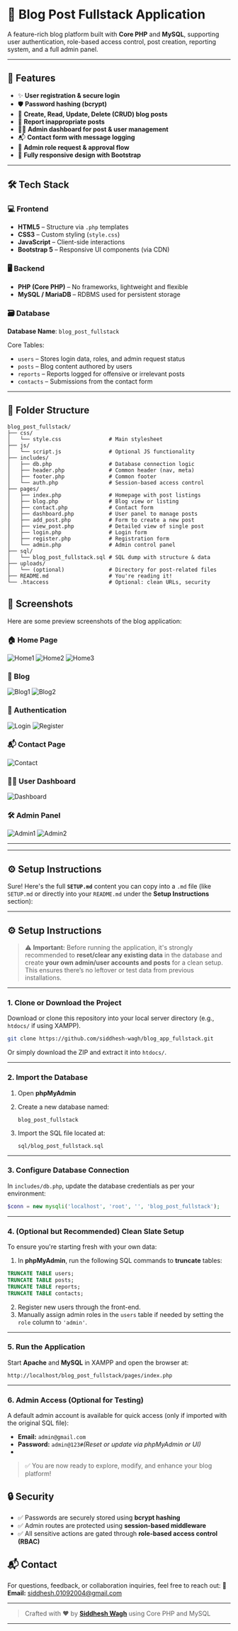 # 📝 Blog Post Fullstack Application

A feature-rich blog platform built with **Core PHP** and **MySQL**, supporting user authentication, role-based access control, post creation, reporting system, and a full admin panel.

---

## 🚀 Features

* ✨ **User registration & secure login**
* 🛡️ **Password hashing (bcrypt)**
* 📝 **Create, Read, Update, Delete (CRUD) blog posts**
* 🚨 **Report inappropriate posts**
* 🧑‍💼 **Admin dashboard for post & user management**
* 📬 **Contact form with message logging**
* 🔁 **Admin role request & approval flow**
* 📱 **Fully responsive design with Bootstrap**

---

## 🛠️ Tech Stack

### 💻 Frontend

* **HTML5** – Structure via `.php` templates
* **CSS3** – Custom styling (`style.css`)
* **JavaScript** – Client-side interactions
* **Bootstrap 5** – Responsive UI components (via CDN)

### 🖥️ Backend

* **PHP (Core PHP)** – No frameworks, lightweight and flexible
* **MySQL / MariaDB** – RDBMS used for persistent storage

### 🗃️ Database

**Database Name**: `blog_post_fullstack`

Core Tables:

* `users` – Stores login data, roles, and admin request status
* `posts` – Blog content authored by users
* `reports` – Reports logged for offensive or irrelevant posts
* `contacts` – Submissions from the contact form

---

## 📁 Folder Structure

```plaintext
blog_post_fullstack/
├── css/
│   └── style.css               # Main stylesheet
├── js/
│   └── script.js               # Optional JS functionality
├── includes/
│   ├── db.php                  # Database connection logic
│   ├── header.php              # Common header (nav, meta)
│   ├── footer.php              # Common footer
│   └── auth.php                # Session-based access control
├── pages/
│   ├── index.php               # Homepage with post listings
│   ├── blog.php                # Blog view or listing
│   ├── contact.php             # Contact form
│   ├── dashboard.php           # User panel to manage posts
│   ├── add_post.php            # Form to create a new post
│   ├── view_post.php           # Detailed view of single post
│   ├── login.php               # Login form
│   ├── register.php            # Registration form
│   └── admin.php               # Admin control panel
├── sql/
│   └── blog_post_fullstack.sql # SQL dump with structure & data
├── uploads/
│   └── (optional)              # Directory for post-related files
├── README.md                   # You're reading it!
└── .htaccess                   # Optional: clean URLs, security
```

## 📸 Screenshots

Here are some preview screenshots of the blog application:

### 🏠 Home Page
![Home1](assets/screenshots/home1.png)
![Home2](assets/screenshots/home2.png)
![Home3](assets/screenshots/home3.png)

### 📖 Blog
![Blog1](assets/screenshots/blog1.png)
![Blog2](assets/screenshots/blog2.png)

### 🔐 Authentication
![Login](assets/screenshots/login.png)
![Register](assets/screenshots/register.png)

### 📬 Contact Page
![Contact](assets/screenshots/contact.png)

### 🧑‍💼 User Dashboard
![Dashboard](assets/screenshots/dashboard.png)

### 🛠️ Admin Panel
![Admin1](assets/screenshots/admin1.png)
![Admin2](assets/screenshots/admin2.png)

---


---

## ⚙️ Setup Instructions

Sure! Here's the full **`SETUP.md`** content you can copy into a `.md` file (like `SETUP.md` or directly into your `README.md` under the **Setup Instructions** section):

---

## ⚙️ Setup Instructions

> ⚠️ **Important:** Before running the application, it's strongly recommended to **reset/clear any existing data** in the database and create **your own admin/user accounts and posts** for a clean setup. This ensures there’s no leftover or test data from previous installations.

---

### 1. Clone or Download the Project

Download or clone this repository into your local server directory (e.g., `htdocs/` if using XAMPP).

```bash
git clone https://github.com/siddhesh-wagh/blog_app_fullstack.git
````

Or simply download the ZIP and extract it into `htdocs/`.

---

### 2. Import the Database

1. Open **phpMyAdmin**

2. Create a new database named:

   ```
   blog_post_fullstack
   ```

3. Import the SQL file located at:

   ```
   sql/blog_post_fullstack.sql
   ```

---

### 3. Configure Database Connection

In `includes/db.php`, update the database credentials as per your environment:

```php
$conn = new mysqli('localhost', 'root', '', 'blog_post_fullstack');
```

---

### 4. (Optional but Recommended) Clean Slate Setup

To ensure you're starting fresh with your own data:

1. In **phpMyAdmin**, run the following SQL commands to **truncate** tables:

```sql
TRUNCATE TABLE users;
TRUNCATE TABLE posts;
TRUNCATE TABLE reports;
TRUNCATE TABLE contacts;
```

2. Register new users through the front-end.
3. Manually assign admin roles in the `users` table if needed by setting the `role` column to `'admin'`.

---

### 5. Run the Application

Start **Apache** and **MySQL** in XAMPP and open the browser at:

```
http://localhost/blog_post_fullstack/pages/index.php
```

---

### 6. Admin Access (Optional for Testing)

A default admin account is available for quick access (only if imported with the original SQL file):
* **Email:** `admin@gmail.com`
* **Password:** `admin@123#`*(Reset or update via phpMyAdmin or UI)*
* 
> ✅ You are now ready to explore, modify, and enhance your blog platform!


## 🔒 Security

- ✅ Passwords are securely stored using **bcrypt hashing**
- ✅ Admin routes are protected using **session-based middleware**
- ✅ All sensitive actions are gated through **role-based access control (RBAC)**



## 📬 Contact

For questions, feedback, or collaboration inquiries, feel free to reach out:
📧 **Email:** [siddhesh.01092004@gmail.com](mailto:siddhesh.01092004@gmail.com)

---

> Crafted with ❤️ by [**Siddhesh Wagh**](https://siddhesh-wagh.github.io/portfolio/) using Core PHP and MySQL

---

